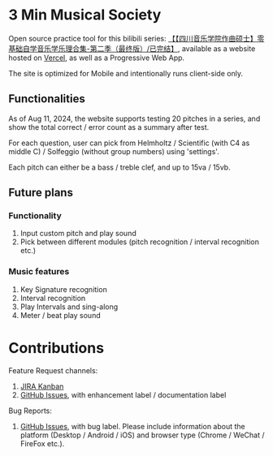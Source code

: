 # 3 Min Musical Society

Open source practice tool for this bilibili series: [【【四川音乐学院作曲硕士】零基础自学音乐学乐理合集-第二季（最终版）/已完结】](https://www.bilibili.com/video/BV14p4y1e7TV/?share_source=copy_web&vd_source=4439fb0e3052a34289a92e7da8741b84), available as a website hosted on [Vercel](https://3-mins-musical-societies.vercel.app/), as well as a Progressive Web App.

The site is optimized for Mobile and intentionally runs client-side only.

## Functionalities

As of Aug 11, 2024, the website supports testing 20 pitches in a series, and show the total correct / error count as a summary after test.

For each question, user can pick from Helmholtz / Scientific (with C4 as middle C) / Solfeggio (without group numbers) using 'settings'.

Each pitch can either be a bass / treble clef, and up to 15va / 15vb.

## Future plans
### Functionality
1. Input custom pitch and play sound
1. Pick between different modules (pitch recognition / interval recognition etc.)

### Music features
1. Key Signature recognition
1. Interval recognition
1. Play Intervals and sing-along
1. Meter / beat play sound

# Contributions
Feature Request channels:
1. [JIRA Kanban](https://wangtjwork.atlassian.net/jira/software/projects/KAN/boards/1)
2. [GitHub Issues](https://github.com/wangtjwork/3_mins_musical_societies/issues), with enhancement label / documentation label

Bug Reports:
1. [GitHub Issues](https://github.com/wangtjwork/3_mins_musical_societies/issues), with bug label. Please include information about the platform (Desktop / Android / iOS) and browser type (Chrome / WeChat / FireFox etc.).
